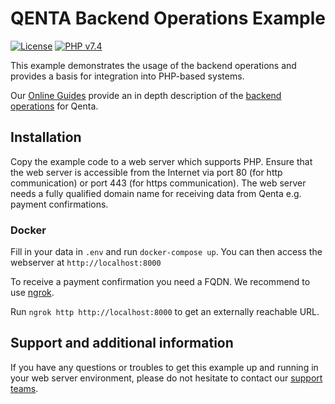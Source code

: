 # QENTA Backend Operations Example

[![License](https://img.shields.io/badge/license-GPLv2-blue.svg)](https://raw.githubusercontent.com/qenta-cee/qcp-back-end-example-php/master/LICENSE)
[![PHP v7.4](https://img.shields.io/badge/php-v7.4-green.svg)](http://www.php.net)

This example demonstrates the usage of the backend operations and provides a basis for integration into PHP-based systems.

Our [Online Guides](https://guides.qenta.com/ "Online Guides") provide an in depth description of the [backend operations](https://guides.qenta.com/backend-operations/ "backend operations") for Qenta.

## Installation

Copy the example code to a web server which supports PHP. Ensure that the web server is accessible from the Internet via port 80 (for http communication) or port 443 (for https communication). The web server needs a fully qualified domain name for receiving data from Qenta e.g. payment confirmations.

### Docker

Fill in your data in `.env` and run `docker-compose up`. You can then access the webserver at `http://localhost:8000`

To receive a payment confirmation you need a FQDN. We recommend to use [ngrok](https://ngrok.com).

Run `ngrok http http://localhost:8000` to get an externally reachable URL.

## Support and additional information

If you have any questions or troubles to get this example up and running in your web server environment, please do not hesitate to contact our [support teams](https://guides.qenta.com/support "support teams").
